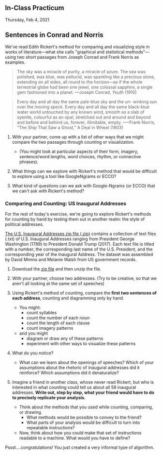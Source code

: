 ## In-Class Practicum

Thursday, Feb 4, 2021

## Sentences in Conrad and Norris

We've read Edith Rickert's method for comparing and visualizing style in works of literature––what she calls "graphical and statistical methods"––using two short passages from Joseph Conrad and Frank Norris as examples. 

> The sky was a miracle of purity, a miracle of azure. The sea was polished, was blue, was pellucid, was sparkling like a precious stone, extending on all sides, all round to the horizon—as if the whole terrestrial globe had been one jewel, one colossal sapphire, a single gem fashioned into a planet.
> ––Joseph Conrad, *Youth* (1910)



> Every day and all day the same pale-blue sky and the un-
winking sun over the moving speck. Every day and all day the same black-blue water world untouched by any known wind, smooth as a slab of syenite, colourful as an opal, stretched out and around and beyond and before and behind us, forever, illimitable, empty.
>–––Frank Norris, “The Ship That Saw a Ghost,” A Deal in Wheat (1903)

1. With your partner, come up with a list of other ways that we might compare the two passages through counting or visualization. 
	- (You might look at particular aspects of their form, imagery, sentence/word lengths, word choices, rhythm, or connective phrases).

2. What things can we explore with Rickert's method that would be difficult to explore using a tool like GoogleNgrams or ECCO?

3. What kind of questions can we ask with Google-Ngrams (or ECCO) that we can't ask with Rickert's method? 


### Comparing and Counting: US Inaugural Addresses

For the rest of today's exercise, we're going to explore Rickert's methods for counting by hand by testing them out in another realm: the style of political addresses.

[The U.S. Inaugural Addresses zip file (.zip)](https://melaniewalsh.github.io/Intro-Cultural-Analytics/_downloads/b0f5605a8148b7b96b46cb1946f6d34e/US_Inaugural_Addresses.zip) contains a collection of text files (.txt) of U.S. Inaugural Addresses ranging from President George Washington (1789) to President Donald Trump (2017). Each text file is titled with a number, the corresponding last name of the U.S. President, and the corresponding year of the Inaugural Address. The dataset was assembled by David Mimno and Melanie Walsh from US government records.

1. Download the [zip file](https://melaniewalsh.github.io/Intro-Cultural-Analytics/_downloads/b0f5605a8148b7b96b46cb1946f6d34e/US_Inaugural_Addresses.zip) and then unzip the file.
2. With your partner, choose two addresses. (Try to be creative, so that we aren't all looking at the same set of speeches)
3. Using Rickert's method of counting, compare the **first two sentences of each address**, counting and diagramming only by hand. 
	- You might:
		- count syllables
		- count the number of each noun
		- count the length of each clause
		- count imagery patterns
	- and you might
		- diagram or draw any of these patterns
		- experiment with other ways to visualize these patterns
3. What do you notice?
	- What can we learn about the openings of speeches? Which of your assumptions about the rhetoric of inaugural addresses did it reinforce? Which assumptions did it denaturalize?

4. Imagine a friend in another class, whose never read Rickert, but who is interested in what counting could tell us about all 58 inaugural addresses. **Write out, step by step, what your friend would have to do to precisely replicate your analysis.**
	- Think about the methods that you used while counting, comparing, or drawing. 
		- What methods would be possible to convey to the friend?
		- What parts of your analysis would be difficult to turn into repeatable instructions?
	- Now, think about how you could make that set of instructions readable to a machine. What would you have to define?
	
Pssst....congratulations! You just created a very informal type of algorithm.